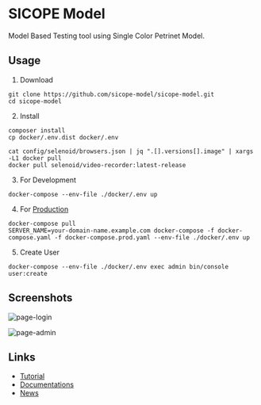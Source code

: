 SICOPE Model
=========
Model Based Testing tool using Single Color Petrinet Model.

Usage
--------------------

1. Download
```
git clone https://github.com/sicope-model/sicope-model.git
cd sicope-model
```

2. Install
```
composer install
cp docker/.env.dist docker/.env

cat config/selenoid/browsers.json | jq ".[].versions[].image" | xargs -L1 docker pull
docker pull selenoid/video-recorder:latest-release
```

3. For Development
```
docker-compose --env-file ./docker/.env up
```

4. For [Production](https://github.com/dunglas/symfony-docker/blob/master/docs/production.md)
```
docker-compose pull
SERVER_NAME=your-domain-name.example.com docker-compose -f docker-compose.yaml -f docker-compose.prod.yaml --env-file ./docker/.env up
```

5. Create User
```
docker-compose --env-file ./docker/.env exec admin bin/console user:create
```

Screenshots
--------------------

![page-login](https://user-images.githubusercontent.com/8649070/42580602-9e3bd2b0-8533-11e8-9a37-4ebb02765559.jpg)

![page-admin](https://user-images.githubusercontent.com/8649070/42580601-9e100496-8533-11e8-93bf-9d74e721ccd5.png)


Links
--------------------

* [Tutorial](https://sicope-model.github.io/docs/tutorial)
* [Documentations](https://sicope-model.github.io/docs)
* [News](https://mbtbundle.org/blog)
